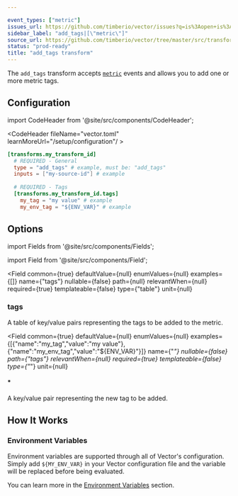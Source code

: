 ```yaml
---

event_types: ["metric"]
issues_url: https://github.com/timberio/vector/issues?q=is%3Aopen+is%3Aissue+label%3A%22transform%3A+add_tags%22
sidebar_label: "add_tags|[\"metric\"]"
source_url: https://github.com/timberio/vector/tree/master/src/transforms/add_tags.rs
status: "prod-ready"
title: "add_tags transform" 
---
```


The `add_tags` transform accepts [`metric`][docs.data-model#metric] events and allows you to add one or more metric tags.

## Configuration

import CodeHeader from '@site/src/components/CodeHeader';

<CodeHeader fileName="vector.toml" learnMoreUrl="/setup/configuration"/ >

```toml
[transforms.my_transform_id]
  # REQUIRED - General
  type = "add_tags" # example, must be: "add_tags"
  inputs = ["my-source-id"] # example
  
  # REQUIRED - Tags
  [transforms.my_transform_id.tags]
    my_tag = "my value" # example
    my_env_tag = "${ENV_VAR}" # example
```

## Options

import Fields from '@site/src/components/Fields';

import Field from '@site/src/components/Field';

<Fields filters={true}>


<Field
  common={true}
  defaultValue={null}
  enumValues={null}
  examples={[]}
  name={"tags"}
  nullable={false}
  path={null}
  relevantWhen={null}
  required={true}
  templateable={false}
  type={"table"}
  unit={null}
  >

### tags

A table of key/value pairs representing the tags to be added to the metric.

<Fields filters={false}>


<Field
  common={true}
  defaultValue={null}
  enumValues={null}
  examples={[{"name":"my_tag","value":"my value"},{"name":"my_env_tag","value":"${ENV_VAR}"}]}
  name={"*"}
  nullable={false}
  path={"tags"}
  relevantWhen={null}
  required={true}
  templateable={false}
  type={"*"}
  unit={null}
  >

#### *

A key/value pair representing the new tag to be added.


</Field>


</Fields>

</Field>


</Fields>

## How It Works

### Environment Variables

Environment variables are supported through all of Vector's configuration.
Simply add `${MY_ENV_VAR}` in your Vector configuration file and the variable
will be replaced before being evaluated.

You can learn more in the [Environment Variables][docs.configuration#environment-variables]
section.


[docs.configuration#environment-variables]: ../../setup/configuration#environment-variables
[docs.data-model#metric]: ../../about/data-model#metric
